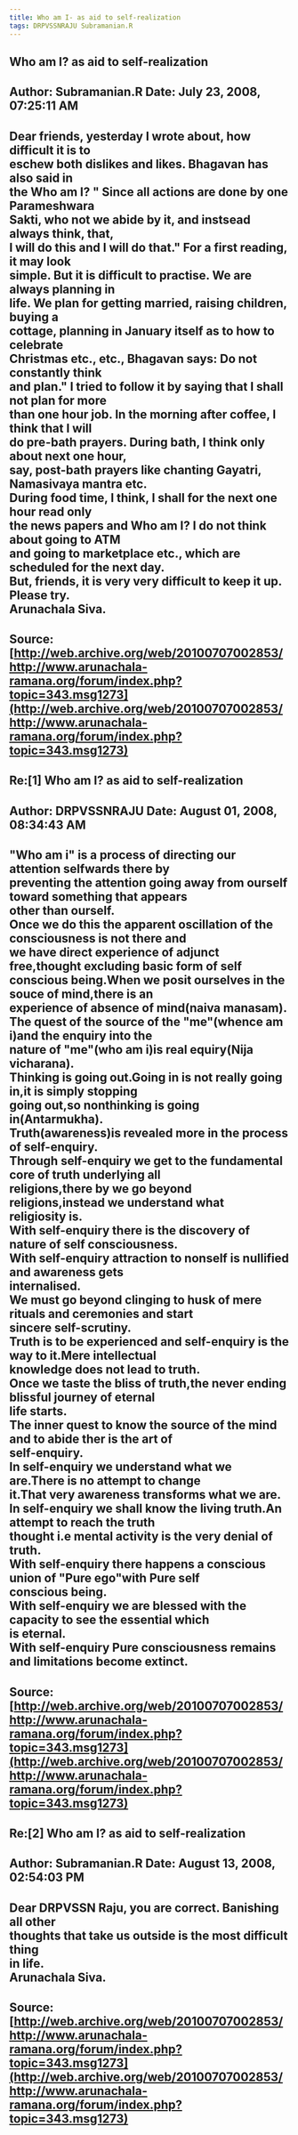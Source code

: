 ```yaml
--- 
title: Who am I- as aid to self-realization   
tags: DRPVSSNRAJU Subramanian.R  
---  
```

## Who am I? as aid to self-realization  
Author: Subramanian.R       Date: July 23, 2008, 07:25:11 AM  
---  
Dear friends, yesterday I wrote about, how difficult it is to   
eschew both dislikes and likes. Bhagavan has also said in   
the Who am I? " Since all actions are done by one Parameshwara   
Sakti, who not we abide by it, and instsead always think, that,   
I will do this and I will do that." For a first reading, it may look   
simple. But it is difficult to practise. We are always planning in   
life. We plan for getting married, raising children, buying a   
cottage, planning in January itself as to how to celebrate   
Christmas etc., etc., Bhagavan says: Do not constantly think   
and plan." I tried to follow it by saying that I shall not plan for more   
than one hour job. In the morning after coffee, I think that I will   
do pre-bath prayers. During bath, I think only about next one hour,   
say, post-bath prayers like chanting Gayatri, Namasivaya mantra etc.   
During food time, I think, I shall for the next one hour read only   
the news papers and Who am I? I do not think about going to ATM   
and going to marketplace etc., which are scheduled for the next day.   
But, friends, it is very very difficult to keep it up. Please try.   
Arunachala Siva.
 ---  
Source:[http://web.archive.org/web/20100707002853/http://www.arunachala-ramana.org/forum/index.php?topic=343.msg1273](http://web.archive.org/web/20100707002853/http://www.arunachala-ramana.org/forum/index.php?topic=343.msg1273)   
---  

## Re:[1] Who am I? as aid to self-realization  
Author: DRPVSSNRAJU         Date: August 01, 2008, 08:34:43 AM  
---  
"Who am i" is a process of directing our attention selfwards there by  
preventing the attention going away from ourself toward something that appears  
other than ourself.   
Once we do this the apparent oscillation of the consciousness is not there and  
we have direct experience of adjunct free,thought excluding basic form of self  
conscious being.When we posit ourselves in the souce of mind,there is an  
experience of absence of mind(naiva manasam).   
The quest of the source of the "me"(whence am i)and the enquiry into the  
nature of "me"(who am i)is real equiry(Nija vicharana).   
Thinking is going out.Going in is not really going in,it is simply stopping  
going out,so nonthinking is going in(Antarmukha).   
Truth(awareness)is revealed more in the process of self-enquiry.   
Through self-enquiry we get to the fundamental core of truth underlying all  
religions,there by we go beyond religions,instead we understand what  
religiosity is.   
With self-enquiry there is the discovery of nature of self consciousness.   
With self-enquiry attraction to nonself is nullified and awareness gets  
internalised.   
We must go beyond clinging to husk of mere rituals and ceremonies and start  
sincere self-scrutiny.   
Truth is to be experienced and self-enquiry is the way to it.Mere intellectual  
knowledge does not lead to truth.   
Once we taste the bliss of truth,the never ending blissful journey of eternal  
life starts.   
The inner quest to know the source of the mind and to abide ther is the art of  
self-enquiry.   
In self-enquiry we understand what we are.There is no attempt to change  
it.That very awareness transforms what we are.   
In self-enquiry we shall know the living truth.An attempt to reach the truth  
thought i.e mental activity is the very denial of truth.   
With self-enquiry there happens a conscious union of "Pure ego"with Pure self  
conscious being.   
With self-enquiry we are blessed with the capacity to see the essential which  
is eternal.   
With self-enquiry Pure consciousness remains and limitations become extinct.
 ---  
Source:[http://web.archive.org/web/20100707002853/http://www.arunachala-ramana.org/forum/index.php?topic=343.msg1273](http://web.archive.org/web/20100707002853/http://www.arunachala-ramana.org/forum/index.php?topic=343.msg1273)   
---  

## Re:[2] Who am I? as aid to self-realization  
Author: Subramanian.R       Date: August 13, 2008, 02:54:03 PM  
---  
Dear DRPVSSN Raju, you are correct. Banishing all other   
thoughts that take us outside is the most difficult thing   
in life.   
Arunachala Siva.
 ---  
Source:[http://web.archive.org/web/20100707002853/http://www.arunachala-ramana.org/forum/index.php?topic=343.msg1273](http://web.archive.org/web/20100707002853/http://www.arunachala-ramana.org/forum/index.php?topic=343.msg1273)   
---  

